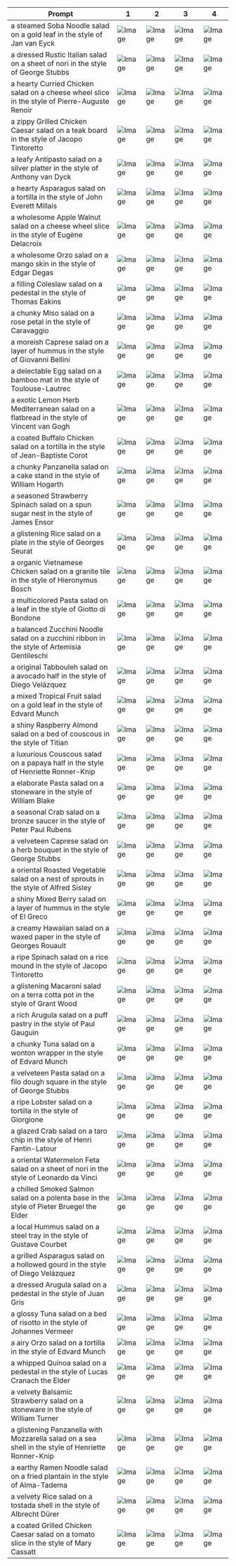 | Prompt | 1 | 2 | 3 | 4 |
|-|-|-|-|-|
| a steamed Soba Noodle salad on a gold leaf in the style of Jan van Eyck | ![Image](https://salad-benchmark-public-assets.s3.us-east-2.amazonaws.com/sdxl/7c6bcbe5-8d17-4287-8868-330c385e54e0-0.jpg) | ![Image](https://salad-benchmark-public-assets.s3.us-east-2.amazonaws.com/sdxl/7c6bcbe5-8d17-4287-8868-330c385e54e0-1.jpg) | ![Image](https://salad-benchmark-public-assets.s3.us-east-2.amazonaws.com/sdxl/7c6bcbe5-8d17-4287-8868-330c385e54e0-2.jpg) | ![Image](https://salad-benchmark-public-assets.s3.us-east-2.amazonaws.com/sdxl/7c6bcbe5-8d17-4287-8868-330c385e54e0-3.jpg) |
| a dressed Rustic Italian salad on a sheet of nori in the style of George Stubbs | ![Image](https://salad-benchmark-public-assets.s3.us-east-2.amazonaws.com/sdxl/bddd683d-6ccb-4b15-b3e2-506e574dd241-0.jpg) | ![Image](https://salad-benchmark-public-assets.s3.us-east-2.amazonaws.com/sdxl/bddd683d-6ccb-4b15-b3e2-506e574dd241-1.jpg) | ![Image](https://salad-benchmark-public-assets.s3.us-east-2.amazonaws.com/sdxl/bddd683d-6ccb-4b15-b3e2-506e574dd241-2.jpg) | ![Image](https://salad-benchmark-public-assets.s3.us-east-2.amazonaws.com/sdxl/bddd683d-6ccb-4b15-b3e2-506e574dd241-3.jpg) |
| a hearty Curried Chicken salad on a cheese wheel slice in the style of Pierre-Auguste Renoir | ![Image](https://salad-benchmark-public-assets.s3.us-east-2.amazonaws.com/sdxl/745a91e5-9ae8-4335-aae4-53e7bee25988-0.jpg) | ![Image](https://salad-benchmark-public-assets.s3.us-east-2.amazonaws.com/sdxl/745a91e5-9ae8-4335-aae4-53e7bee25988-1.jpg) | ![Image](https://salad-benchmark-public-assets.s3.us-east-2.amazonaws.com/sdxl/745a91e5-9ae8-4335-aae4-53e7bee25988-2.jpg) | ![Image](https://salad-benchmark-public-assets.s3.us-east-2.amazonaws.com/sdxl/745a91e5-9ae8-4335-aae4-53e7bee25988-3.jpg) |
| a zippy Grilled Chicken Caesar salad on a teak board in the style of Jacopo Tintoretto | ![Image](https://salad-benchmark-public-assets.s3.us-east-2.amazonaws.com/sdxl/ab9778af-3cae-4fa3-835c-a3141c74c5bd-0.jpg) | ![Image](https://salad-benchmark-public-assets.s3.us-east-2.amazonaws.com/sdxl/ab9778af-3cae-4fa3-835c-a3141c74c5bd-1.jpg) | ![Image](https://salad-benchmark-public-assets.s3.us-east-2.amazonaws.com/sdxl/ab9778af-3cae-4fa3-835c-a3141c74c5bd-2.jpg) | ![Image](https://salad-benchmark-public-assets.s3.us-east-2.amazonaws.com/sdxl/ab9778af-3cae-4fa3-835c-a3141c74c5bd-3.jpg) |
| a leafy Antipasto salad on a silver platter in the style of Anthony van Dyck | ![Image](https://salad-benchmark-public-assets.s3.us-east-2.amazonaws.com/sdxl/bb9bf0bc-5308-4513-a0d0-b1b22e4b8e4c-0.jpg) | ![Image](https://salad-benchmark-public-assets.s3.us-east-2.amazonaws.com/sdxl/bb9bf0bc-5308-4513-a0d0-b1b22e4b8e4c-1.jpg) | ![Image](https://salad-benchmark-public-assets.s3.us-east-2.amazonaws.com/sdxl/bb9bf0bc-5308-4513-a0d0-b1b22e4b8e4c-2.jpg) | ![Image](https://salad-benchmark-public-assets.s3.us-east-2.amazonaws.com/sdxl/bb9bf0bc-5308-4513-a0d0-b1b22e4b8e4c-3.jpg) |
| a hearty Asparagus salad on a tortilla in the style of John Everett Millais | ![Image](https://salad-benchmark-public-assets.s3.us-east-2.amazonaws.com/sdxl/d33faa20-7d76-4e77-8019-75c0cf3dd8c8-0.jpg) | ![Image](https://salad-benchmark-public-assets.s3.us-east-2.amazonaws.com/sdxl/d33faa20-7d76-4e77-8019-75c0cf3dd8c8-1.jpg) | ![Image](https://salad-benchmark-public-assets.s3.us-east-2.amazonaws.com/sdxl/d33faa20-7d76-4e77-8019-75c0cf3dd8c8-2.jpg) | ![Image](https://salad-benchmark-public-assets.s3.us-east-2.amazonaws.com/sdxl/d33faa20-7d76-4e77-8019-75c0cf3dd8c8-3.jpg) |
| a wholesome Apple Walnut salad on a cheese wheel slice in the style of Eugène Delacroix | ![Image](https://salad-benchmark-public-assets.s3.us-east-2.amazonaws.com/sdxl/90005e1c-b5c4-4c4b-9817-807a1942565b-0.jpg) | ![Image](https://salad-benchmark-public-assets.s3.us-east-2.amazonaws.com/sdxl/90005e1c-b5c4-4c4b-9817-807a1942565b-1.jpg) | ![Image](https://salad-benchmark-public-assets.s3.us-east-2.amazonaws.com/sdxl/90005e1c-b5c4-4c4b-9817-807a1942565b-2.jpg) | ![Image](https://salad-benchmark-public-assets.s3.us-east-2.amazonaws.com/sdxl/90005e1c-b5c4-4c4b-9817-807a1942565b-3.jpg) |
| a wholesome Orzo salad on a mango skin in the style of Edgar Degas | ![Image](https://salad-benchmark-public-assets.s3.us-east-2.amazonaws.com/sdxl/c2649761-3efe-4b0a-a337-869181e8709c-0.jpg) | ![Image](https://salad-benchmark-public-assets.s3.us-east-2.amazonaws.com/sdxl/c2649761-3efe-4b0a-a337-869181e8709c-1.jpg) | ![Image](https://salad-benchmark-public-assets.s3.us-east-2.amazonaws.com/sdxl/c2649761-3efe-4b0a-a337-869181e8709c-2.jpg) | ![Image](https://salad-benchmark-public-assets.s3.us-east-2.amazonaws.com/sdxl/c2649761-3efe-4b0a-a337-869181e8709c-3.jpg) |
| a filling Coleslaw salad on a pedestal in the style of Thomas Eakins | ![Image](https://salad-benchmark-public-assets.s3.us-east-2.amazonaws.com/sdxl/08f34a41-1dcb-4ce4-9080-bffb553091f3-0.jpg) | ![Image](https://salad-benchmark-public-assets.s3.us-east-2.amazonaws.com/sdxl/08f34a41-1dcb-4ce4-9080-bffb553091f3-1.jpg) | ![Image](https://salad-benchmark-public-assets.s3.us-east-2.amazonaws.com/sdxl/08f34a41-1dcb-4ce4-9080-bffb553091f3-2.jpg) | ![Image](https://salad-benchmark-public-assets.s3.us-east-2.amazonaws.com/sdxl/08f34a41-1dcb-4ce4-9080-bffb553091f3-3.jpg) |
| a chunky Miso salad on a rose petal in the style of Caravaggio | ![Image](https://salad-benchmark-public-assets.s3.us-east-2.amazonaws.com/sdxl/60b09c30-f0cb-4a12-82ca-a1ffd0cc75d5-0.jpg) | ![Image](https://salad-benchmark-public-assets.s3.us-east-2.amazonaws.com/sdxl/60b09c30-f0cb-4a12-82ca-a1ffd0cc75d5-1.jpg) | ![Image](https://salad-benchmark-public-assets.s3.us-east-2.amazonaws.com/sdxl/60b09c30-f0cb-4a12-82ca-a1ffd0cc75d5-2.jpg) | ![Image](https://salad-benchmark-public-assets.s3.us-east-2.amazonaws.com/sdxl/60b09c30-f0cb-4a12-82ca-a1ffd0cc75d5-3.jpg) |
| a moreish Caprese salad on a layer of hummus in the style of Giovanni Bellini | ![Image](https://salad-benchmark-public-assets.s3.us-east-2.amazonaws.com/sdxl/b875bcfc-eae3-4fb3-b398-2b05b5ee2a0d-0.jpg) | ![Image](https://salad-benchmark-public-assets.s3.us-east-2.amazonaws.com/sdxl/b875bcfc-eae3-4fb3-b398-2b05b5ee2a0d-1.jpg) | ![Image](https://salad-benchmark-public-assets.s3.us-east-2.amazonaws.com/sdxl/b875bcfc-eae3-4fb3-b398-2b05b5ee2a0d-2.jpg) | ![Image](https://salad-benchmark-public-assets.s3.us-east-2.amazonaws.com/sdxl/b875bcfc-eae3-4fb3-b398-2b05b5ee2a0d-3.jpg) |
| a delectable Egg salad on a bamboo mat in the style of Toulouse-Lautrec | ![Image](https://salad-benchmark-public-assets.s3.us-east-2.amazonaws.com/sdxl/962cffcc-73bc-47f4-804d-100a51e95cb7-0.jpg) | ![Image](https://salad-benchmark-public-assets.s3.us-east-2.amazonaws.com/sdxl/962cffcc-73bc-47f4-804d-100a51e95cb7-1.jpg) | ![Image](https://salad-benchmark-public-assets.s3.us-east-2.amazonaws.com/sdxl/962cffcc-73bc-47f4-804d-100a51e95cb7-2.jpg) | ![Image](https://salad-benchmark-public-assets.s3.us-east-2.amazonaws.com/sdxl/962cffcc-73bc-47f4-804d-100a51e95cb7-3.jpg) |
| a exotic Lemon Herb Mediterranean salad on a flatbread in the style of Vincent van Gogh | ![Image](https://salad-benchmark-public-assets.s3.us-east-2.amazonaws.com/sdxl/2268096b-0645-4ab1-a8ed-96189e6d277e-0.jpg) | ![Image](https://salad-benchmark-public-assets.s3.us-east-2.amazonaws.com/sdxl/2268096b-0645-4ab1-a8ed-96189e6d277e-1.jpg) | ![Image](https://salad-benchmark-public-assets.s3.us-east-2.amazonaws.com/sdxl/2268096b-0645-4ab1-a8ed-96189e6d277e-2.jpg) | ![Image](https://salad-benchmark-public-assets.s3.us-east-2.amazonaws.com/sdxl/2268096b-0645-4ab1-a8ed-96189e6d277e-3.jpg) |
| a coated Buffalo Chicken salad on a tortilla in the style of Jean-Baptiste Corot | ![Image](https://salad-benchmark-public-assets.s3.us-east-2.amazonaws.com/sdxl/ee198b4c-345d-4f6d-bddf-f50e583041b9-0.jpg) | ![Image](https://salad-benchmark-public-assets.s3.us-east-2.amazonaws.com/sdxl/ee198b4c-345d-4f6d-bddf-f50e583041b9-1.jpg) | ![Image](https://salad-benchmark-public-assets.s3.us-east-2.amazonaws.com/sdxl/ee198b4c-345d-4f6d-bddf-f50e583041b9-2.jpg) | ![Image](https://salad-benchmark-public-assets.s3.us-east-2.amazonaws.com/sdxl/ee198b4c-345d-4f6d-bddf-f50e583041b9-3.jpg) |
| a chunky Panzanella salad on a cake stand in the style of William Hogarth | ![Image](https://salad-benchmark-public-assets.s3.us-east-2.amazonaws.com/sdxl/743551ea-ec53-469d-943f-65e3650f0a55-0.jpg) | ![Image](https://salad-benchmark-public-assets.s3.us-east-2.amazonaws.com/sdxl/743551ea-ec53-469d-943f-65e3650f0a55-1.jpg) | ![Image](https://salad-benchmark-public-assets.s3.us-east-2.amazonaws.com/sdxl/743551ea-ec53-469d-943f-65e3650f0a55-2.jpg) | ![Image](https://salad-benchmark-public-assets.s3.us-east-2.amazonaws.com/sdxl/743551ea-ec53-469d-943f-65e3650f0a55-3.jpg) |
| a seasoned Strawberry Spinach salad on a spun sugar nest in the style of James Ensor | ![Image](https://salad-benchmark-public-assets.s3.us-east-2.amazonaws.com/sdxl/2a4b26db-07ce-443b-b9a5-5e2b96543685-0.jpg) | ![Image](https://salad-benchmark-public-assets.s3.us-east-2.amazonaws.com/sdxl/2a4b26db-07ce-443b-b9a5-5e2b96543685-1.jpg) | ![Image](https://salad-benchmark-public-assets.s3.us-east-2.amazonaws.com/sdxl/2a4b26db-07ce-443b-b9a5-5e2b96543685-2.jpg) | ![Image](https://salad-benchmark-public-assets.s3.us-east-2.amazonaws.com/sdxl/2a4b26db-07ce-443b-b9a5-5e2b96543685-3.jpg) |
| a glistening Rice salad on a plate in the style of Georges Seurat | ![Image](https://salad-benchmark-public-assets.s3.us-east-2.amazonaws.com/sdxl/bc5f9b52-8361-4e3e-87fa-5d774c8ab2d6-0.jpg) | ![Image](https://salad-benchmark-public-assets.s3.us-east-2.amazonaws.com/sdxl/bc5f9b52-8361-4e3e-87fa-5d774c8ab2d6-1.jpg) | ![Image](https://salad-benchmark-public-assets.s3.us-east-2.amazonaws.com/sdxl/bc5f9b52-8361-4e3e-87fa-5d774c8ab2d6-2.jpg) | ![Image](https://salad-benchmark-public-assets.s3.us-east-2.amazonaws.com/sdxl/bc5f9b52-8361-4e3e-87fa-5d774c8ab2d6-3.jpg) |
| a organic Vietnamese Chicken salad on a granite tile in the style of Hieronymus Bosch | ![Image](https://salad-benchmark-public-assets.s3.us-east-2.amazonaws.com/sdxl/0e5ac327-e67b-4a40-9f0c-65dcc2a63e03-0.jpg) | ![Image](https://salad-benchmark-public-assets.s3.us-east-2.amazonaws.com/sdxl/0e5ac327-e67b-4a40-9f0c-65dcc2a63e03-1.jpg) | ![Image](https://salad-benchmark-public-assets.s3.us-east-2.amazonaws.com/sdxl/0e5ac327-e67b-4a40-9f0c-65dcc2a63e03-2.jpg) | ![Image](https://salad-benchmark-public-assets.s3.us-east-2.amazonaws.com/sdxl/0e5ac327-e67b-4a40-9f0c-65dcc2a63e03-3.jpg) |
| a multicolored Pasta salad on a leaf in the style of Giotto di Bondone | ![Image](https://salad-benchmark-public-assets.s3.us-east-2.amazonaws.com/sdxl/f1412de4-5cf3-46ae-a7a2-855e68275807-0.jpg) | ![Image](https://salad-benchmark-public-assets.s3.us-east-2.amazonaws.com/sdxl/f1412de4-5cf3-46ae-a7a2-855e68275807-1.jpg) | ![Image](https://salad-benchmark-public-assets.s3.us-east-2.amazonaws.com/sdxl/f1412de4-5cf3-46ae-a7a2-855e68275807-2.jpg) | ![Image](https://salad-benchmark-public-assets.s3.us-east-2.amazonaws.com/sdxl/f1412de4-5cf3-46ae-a7a2-855e68275807-3.jpg) |
| a balanced Zucchini Noodle salad on a zucchini ribbon in the style of Artemisia Gentileschi | ![Image](https://salad-benchmark-public-assets.s3.us-east-2.amazonaws.com/sdxl/2487a58c-380d-485e-a9c8-b35c90c41e8d-0.jpg) | ![Image](https://salad-benchmark-public-assets.s3.us-east-2.amazonaws.com/sdxl/2487a58c-380d-485e-a9c8-b35c90c41e8d-1.jpg) | ![Image](https://salad-benchmark-public-assets.s3.us-east-2.amazonaws.com/sdxl/2487a58c-380d-485e-a9c8-b35c90c41e8d-2.jpg) | ![Image](https://salad-benchmark-public-assets.s3.us-east-2.amazonaws.com/sdxl/2487a58c-380d-485e-a9c8-b35c90c41e8d-3.jpg) |
| a original Tabbouleh salad on a avocado half in the style of Diego Velázquez | ![Image](https://salad-benchmark-public-assets.s3.us-east-2.amazonaws.com/sdxl/37716873-9f98-4294-a401-9925f3a4a489-0.jpg) | ![Image](https://salad-benchmark-public-assets.s3.us-east-2.amazonaws.com/sdxl/37716873-9f98-4294-a401-9925f3a4a489-1.jpg) | ![Image](https://salad-benchmark-public-assets.s3.us-east-2.amazonaws.com/sdxl/37716873-9f98-4294-a401-9925f3a4a489-2.jpg) | ![Image](https://salad-benchmark-public-assets.s3.us-east-2.amazonaws.com/sdxl/37716873-9f98-4294-a401-9925f3a4a489-3.jpg) |
| a mixed Tropical Fruit salad on a gold leaf in the style of Edvard Munch | ![Image](https://salad-benchmark-public-assets.s3.us-east-2.amazonaws.com/sdxl/09e1115e-6ac1-478c-bb54-1e367626cdd0-0.jpg) | ![Image](https://salad-benchmark-public-assets.s3.us-east-2.amazonaws.com/sdxl/09e1115e-6ac1-478c-bb54-1e367626cdd0-1.jpg) | ![Image](https://salad-benchmark-public-assets.s3.us-east-2.amazonaws.com/sdxl/09e1115e-6ac1-478c-bb54-1e367626cdd0-2.jpg) | ![Image](https://salad-benchmark-public-assets.s3.us-east-2.amazonaws.com/sdxl/09e1115e-6ac1-478c-bb54-1e367626cdd0-3.jpg) |
| a shiny Raspberry Almond salad on a bed of couscous in the style of Titian | ![Image](https://salad-benchmark-public-assets.s3.us-east-2.amazonaws.com/sdxl/dc9f294b-8631-414c-b475-107d32b7bcc8-0.jpg) | ![Image](https://salad-benchmark-public-assets.s3.us-east-2.amazonaws.com/sdxl/dc9f294b-8631-414c-b475-107d32b7bcc8-1.jpg) | ![Image](https://salad-benchmark-public-assets.s3.us-east-2.amazonaws.com/sdxl/dc9f294b-8631-414c-b475-107d32b7bcc8-2.jpg) | ![Image](https://salad-benchmark-public-assets.s3.us-east-2.amazonaws.com/sdxl/dc9f294b-8631-414c-b475-107d32b7bcc8-3.jpg) |
| a luxurious Couscous salad on a papaya half in the style of Henriette Ronner-Knip | ![Image](https://salad-benchmark-public-assets.s3.us-east-2.amazonaws.com/sdxl/391849f8-4993-42d9-94d9-863f82cd1abf-0.jpg) | ![Image](https://salad-benchmark-public-assets.s3.us-east-2.amazonaws.com/sdxl/391849f8-4993-42d9-94d9-863f82cd1abf-1.jpg) | ![Image](https://salad-benchmark-public-assets.s3.us-east-2.amazonaws.com/sdxl/391849f8-4993-42d9-94d9-863f82cd1abf-2.jpg) | ![Image](https://salad-benchmark-public-assets.s3.us-east-2.amazonaws.com/sdxl/391849f8-4993-42d9-94d9-863f82cd1abf-3.jpg) |
| a elaborate Pasta salad on a stoneware in the style of William Blake | ![Image](https://salad-benchmark-public-assets.s3.us-east-2.amazonaws.com/sdxl/99be1798-0393-4168-bfa2-b47b4768eb53-0.jpg) | ![Image](https://salad-benchmark-public-assets.s3.us-east-2.amazonaws.com/sdxl/99be1798-0393-4168-bfa2-b47b4768eb53-1.jpg) | ![Image](https://salad-benchmark-public-assets.s3.us-east-2.amazonaws.com/sdxl/99be1798-0393-4168-bfa2-b47b4768eb53-2.jpg) | ![Image](https://salad-benchmark-public-assets.s3.us-east-2.amazonaws.com/sdxl/99be1798-0393-4168-bfa2-b47b4768eb53-3.jpg) |
| a seasonal Crab salad on a bronze saucer in the style of Peter Paul Rubens | ![Image](https://salad-benchmark-public-assets.s3.us-east-2.amazonaws.com/sdxl/d0370f3a-e000-4eb2-9a68-fc2310d7eb5e-0.jpg) | ![Image](https://salad-benchmark-public-assets.s3.us-east-2.amazonaws.com/sdxl/d0370f3a-e000-4eb2-9a68-fc2310d7eb5e-1.jpg) | ![Image](https://salad-benchmark-public-assets.s3.us-east-2.amazonaws.com/sdxl/d0370f3a-e000-4eb2-9a68-fc2310d7eb5e-2.jpg) | ![Image](https://salad-benchmark-public-assets.s3.us-east-2.amazonaws.com/sdxl/d0370f3a-e000-4eb2-9a68-fc2310d7eb5e-3.jpg) |
| a velveteen Caprese salad on a herb bouquet in the style of George Stubbs | ![Image](https://salad-benchmark-public-assets.s3.us-east-2.amazonaws.com/sdxl/e8d4a476-ad0f-4603-af29-44d8fb1f9568-0.jpg) | ![Image](https://salad-benchmark-public-assets.s3.us-east-2.amazonaws.com/sdxl/e8d4a476-ad0f-4603-af29-44d8fb1f9568-1.jpg) | ![Image](https://salad-benchmark-public-assets.s3.us-east-2.amazonaws.com/sdxl/e8d4a476-ad0f-4603-af29-44d8fb1f9568-2.jpg) | ![Image](https://salad-benchmark-public-assets.s3.us-east-2.amazonaws.com/sdxl/e8d4a476-ad0f-4603-af29-44d8fb1f9568-3.jpg) |
| a oriental Roasted Vegetable salad on a nest of sprouts in the style of Alfred Sisley | ![Image](https://salad-benchmark-public-assets.s3.us-east-2.amazonaws.com/sdxl/79fb138e-0a62-45b3-b2dc-11282f20aab6-0.jpg) | ![Image](https://salad-benchmark-public-assets.s3.us-east-2.amazonaws.com/sdxl/79fb138e-0a62-45b3-b2dc-11282f20aab6-1.jpg) | ![Image](https://salad-benchmark-public-assets.s3.us-east-2.amazonaws.com/sdxl/79fb138e-0a62-45b3-b2dc-11282f20aab6-2.jpg) | ![Image](https://salad-benchmark-public-assets.s3.us-east-2.amazonaws.com/sdxl/79fb138e-0a62-45b3-b2dc-11282f20aab6-3.jpg) |
| a shiny Mixed Berry salad on a layer of hummus in the style of El Greco | ![Image](https://salad-benchmark-public-assets.s3.us-east-2.amazonaws.com/sdxl/6e77c224-2254-4ca9-a3d8-fca8703867ca-0.jpg) | ![Image](https://salad-benchmark-public-assets.s3.us-east-2.amazonaws.com/sdxl/6e77c224-2254-4ca9-a3d8-fca8703867ca-1.jpg) | ![Image](https://salad-benchmark-public-assets.s3.us-east-2.amazonaws.com/sdxl/6e77c224-2254-4ca9-a3d8-fca8703867ca-2.jpg) | ![Image](https://salad-benchmark-public-assets.s3.us-east-2.amazonaws.com/sdxl/6e77c224-2254-4ca9-a3d8-fca8703867ca-3.jpg) |
| a creamy Hawaiian salad on a waxed paper in the style of Georges Rouault | ![Image](https://salad-benchmark-public-assets.s3.us-east-2.amazonaws.com/sdxl/5676c6c2-175c-405b-a660-781014f724f2-0.jpg) | ![Image](https://salad-benchmark-public-assets.s3.us-east-2.amazonaws.com/sdxl/5676c6c2-175c-405b-a660-781014f724f2-1.jpg) | ![Image](https://salad-benchmark-public-assets.s3.us-east-2.amazonaws.com/sdxl/5676c6c2-175c-405b-a660-781014f724f2-2.jpg) | ![Image](https://salad-benchmark-public-assets.s3.us-east-2.amazonaws.com/sdxl/5676c6c2-175c-405b-a660-781014f724f2-3.jpg) |
| a ripe Spinach salad on a rice mound in the style of Jacopo Tintoretto | ![Image](https://salad-benchmark-public-assets.s3.us-east-2.amazonaws.com/sdxl/a5d8a3c8-cc56-4f4b-b8aa-2de9c089d095-0.jpg) | ![Image](https://salad-benchmark-public-assets.s3.us-east-2.amazonaws.com/sdxl/a5d8a3c8-cc56-4f4b-b8aa-2de9c089d095-1.jpg) | ![Image](https://salad-benchmark-public-assets.s3.us-east-2.amazonaws.com/sdxl/a5d8a3c8-cc56-4f4b-b8aa-2de9c089d095-2.jpg) | ![Image](https://salad-benchmark-public-assets.s3.us-east-2.amazonaws.com/sdxl/a5d8a3c8-cc56-4f4b-b8aa-2de9c089d095-3.jpg) |
| a glistening Macaroni salad on a terra cotta pot in the style of Grant Wood | ![Image](https://salad-benchmark-public-assets.s3.us-east-2.amazonaws.com/sdxl/c7a48c38-3c47-42d5-a54f-6bba463a5b39-0.jpg) | ![Image](https://salad-benchmark-public-assets.s3.us-east-2.amazonaws.com/sdxl/c7a48c38-3c47-42d5-a54f-6bba463a5b39-1.jpg) | ![Image](https://salad-benchmark-public-assets.s3.us-east-2.amazonaws.com/sdxl/c7a48c38-3c47-42d5-a54f-6bba463a5b39-2.jpg) | ![Image](https://salad-benchmark-public-assets.s3.us-east-2.amazonaws.com/sdxl/c7a48c38-3c47-42d5-a54f-6bba463a5b39-3.jpg) |
| a rich Arugula salad on a puff pastry in the style of Paul Gauguin | ![Image](https://salad-benchmark-public-assets.s3.us-east-2.amazonaws.com/sdxl/574cf555-fc4c-420c-aa24-0279a162298c-0.jpg) | ![Image](https://salad-benchmark-public-assets.s3.us-east-2.amazonaws.com/sdxl/574cf555-fc4c-420c-aa24-0279a162298c-1.jpg) | ![Image](https://salad-benchmark-public-assets.s3.us-east-2.amazonaws.com/sdxl/574cf555-fc4c-420c-aa24-0279a162298c-2.jpg) | ![Image](https://salad-benchmark-public-assets.s3.us-east-2.amazonaws.com/sdxl/574cf555-fc4c-420c-aa24-0279a162298c-3.jpg) |
| a chunky Tuna salad on a wonton wrapper in the style of Edvard Munch | ![Image](https://salad-benchmark-public-assets.s3.us-east-2.amazonaws.com/sdxl/b582af9d-a41e-4435-8bcf-6ccac2758d85-0.jpg) | ![Image](https://salad-benchmark-public-assets.s3.us-east-2.amazonaws.com/sdxl/b582af9d-a41e-4435-8bcf-6ccac2758d85-1.jpg) | ![Image](https://salad-benchmark-public-assets.s3.us-east-2.amazonaws.com/sdxl/b582af9d-a41e-4435-8bcf-6ccac2758d85-2.jpg) | ![Image](https://salad-benchmark-public-assets.s3.us-east-2.amazonaws.com/sdxl/b582af9d-a41e-4435-8bcf-6ccac2758d85-3.jpg) |
| a velveteen Pasta salad on a filo dough square in the style of George Stubbs | ![Image](https://salad-benchmark-public-assets.s3.us-east-2.amazonaws.com/sdxl/1db6b74a-6e65-489d-9693-ac71f8d5b9bb-0.jpg) | ![Image](https://salad-benchmark-public-assets.s3.us-east-2.amazonaws.com/sdxl/1db6b74a-6e65-489d-9693-ac71f8d5b9bb-1.jpg) | ![Image](https://salad-benchmark-public-assets.s3.us-east-2.amazonaws.com/sdxl/1db6b74a-6e65-489d-9693-ac71f8d5b9bb-2.jpg) | ![Image](https://salad-benchmark-public-assets.s3.us-east-2.amazonaws.com/sdxl/1db6b74a-6e65-489d-9693-ac71f8d5b9bb-3.jpg) |
| a ripe Lobster salad on a tortilla in the style of Giorgione | ![Image](https://salad-benchmark-public-assets.s3.us-east-2.amazonaws.com/sdxl/20882353-875c-4442-9158-6a2ca7000fab-0.jpg) | ![Image](https://salad-benchmark-public-assets.s3.us-east-2.amazonaws.com/sdxl/20882353-875c-4442-9158-6a2ca7000fab-1.jpg) | ![Image](https://salad-benchmark-public-assets.s3.us-east-2.amazonaws.com/sdxl/20882353-875c-4442-9158-6a2ca7000fab-2.jpg) | ![Image](https://salad-benchmark-public-assets.s3.us-east-2.amazonaws.com/sdxl/20882353-875c-4442-9158-6a2ca7000fab-3.jpg) |
| a glazed Crab salad on a taro chip in the style of Henri Fantin-Latour | ![Image](https://salad-benchmark-public-assets.s3.us-east-2.amazonaws.com/sdxl/4b6773dc-967f-4d06-bf5e-7ab292047719-0.jpg) | ![Image](https://salad-benchmark-public-assets.s3.us-east-2.amazonaws.com/sdxl/4b6773dc-967f-4d06-bf5e-7ab292047719-1.jpg) | ![Image](https://salad-benchmark-public-assets.s3.us-east-2.amazonaws.com/sdxl/4b6773dc-967f-4d06-bf5e-7ab292047719-2.jpg) | ![Image](https://salad-benchmark-public-assets.s3.us-east-2.amazonaws.com/sdxl/4b6773dc-967f-4d06-bf5e-7ab292047719-3.jpg) |
| a oriental Watermelon Feta salad on a sheet of nori in the style of Leonardo da Vinci | ![Image](https://salad-benchmark-public-assets.s3.us-east-2.amazonaws.com/sdxl/890b4c00-b6bb-4f46-986a-d68fc9b81b04-0.jpg) | ![Image](https://salad-benchmark-public-assets.s3.us-east-2.amazonaws.com/sdxl/890b4c00-b6bb-4f46-986a-d68fc9b81b04-1.jpg) | ![Image](https://salad-benchmark-public-assets.s3.us-east-2.amazonaws.com/sdxl/890b4c00-b6bb-4f46-986a-d68fc9b81b04-2.jpg) | ![Image](https://salad-benchmark-public-assets.s3.us-east-2.amazonaws.com/sdxl/890b4c00-b6bb-4f46-986a-d68fc9b81b04-3.jpg) |
| a chilled Smoked Salmon salad on a polenta base in the style of Pieter Bruegel the Elder | ![Image](https://salad-benchmark-public-assets.s3.us-east-2.amazonaws.com/sdxl/388f4acf-7316-4bbf-916c-31988555c45e-0.jpg) | ![Image](https://salad-benchmark-public-assets.s3.us-east-2.amazonaws.com/sdxl/388f4acf-7316-4bbf-916c-31988555c45e-1.jpg) | ![Image](https://salad-benchmark-public-assets.s3.us-east-2.amazonaws.com/sdxl/388f4acf-7316-4bbf-916c-31988555c45e-2.jpg) | ![Image](https://salad-benchmark-public-assets.s3.us-east-2.amazonaws.com/sdxl/388f4acf-7316-4bbf-916c-31988555c45e-3.jpg) |
| a local Hummus salad on a steel tray in the style of Gustave Courbet | ![Image](https://salad-benchmark-public-assets.s3.us-east-2.amazonaws.com/sdxl/1dedff6a-b43c-42c3-9a40-484f9d2052d9-0.jpg) | ![Image](https://salad-benchmark-public-assets.s3.us-east-2.amazonaws.com/sdxl/1dedff6a-b43c-42c3-9a40-484f9d2052d9-1.jpg) | ![Image](https://salad-benchmark-public-assets.s3.us-east-2.amazonaws.com/sdxl/1dedff6a-b43c-42c3-9a40-484f9d2052d9-2.jpg) | ![Image](https://salad-benchmark-public-assets.s3.us-east-2.amazonaws.com/sdxl/1dedff6a-b43c-42c3-9a40-484f9d2052d9-3.jpg) |
| a grilled Asparagus salad on a hollowed gourd in the style of Diego Velázquez | ![Image](https://salad-benchmark-public-assets.s3.us-east-2.amazonaws.com/sdxl/f1155a3a-2d3d-4297-857d-e36e3a39c6bd-0.jpg) | ![Image](https://salad-benchmark-public-assets.s3.us-east-2.amazonaws.com/sdxl/f1155a3a-2d3d-4297-857d-e36e3a39c6bd-1.jpg) | ![Image](https://salad-benchmark-public-assets.s3.us-east-2.amazonaws.com/sdxl/f1155a3a-2d3d-4297-857d-e36e3a39c6bd-2.jpg) | ![Image](https://salad-benchmark-public-assets.s3.us-east-2.amazonaws.com/sdxl/f1155a3a-2d3d-4297-857d-e36e3a39c6bd-3.jpg) |
| a dressed Arugula salad on a pedestal in the style of Juan Gris | ![Image](https://salad-benchmark-public-assets.s3.us-east-2.amazonaws.com/sdxl/d4f512da-ffbd-4f02-9305-fb439f9bd775-0.jpg) | ![Image](https://salad-benchmark-public-assets.s3.us-east-2.amazonaws.com/sdxl/d4f512da-ffbd-4f02-9305-fb439f9bd775-1.jpg) | ![Image](https://salad-benchmark-public-assets.s3.us-east-2.amazonaws.com/sdxl/d4f512da-ffbd-4f02-9305-fb439f9bd775-2.jpg) | ![Image](https://salad-benchmark-public-assets.s3.us-east-2.amazonaws.com/sdxl/d4f512da-ffbd-4f02-9305-fb439f9bd775-3.jpg) |
| a glossy Tuna salad on a bed of risotto in the style of Johannes Vermeer | ![Image](https://salad-benchmark-public-assets.s3.us-east-2.amazonaws.com/sdxl/9abf4611-9911-4602-916b-e55a91fbd03c-0.jpg) | ![Image](https://salad-benchmark-public-assets.s3.us-east-2.amazonaws.com/sdxl/9abf4611-9911-4602-916b-e55a91fbd03c-1.jpg) | ![Image](https://salad-benchmark-public-assets.s3.us-east-2.amazonaws.com/sdxl/9abf4611-9911-4602-916b-e55a91fbd03c-2.jpg) | ![Image](https://salad-benchmark-public-assets.s3.us-east-2.amazonaws.com/sdxl/9abf4611-9911-4602-916b-e55a91fbd03c-3.jpg) |
| a airy Orzo salad on a tortilla in the style of Edvard Munch | ![Image](https://salad-benchmark-public-assets.s3.us-east-2.amazonaws.com/sdxl/fa590efb-5094-4be9-b116-2fc6ac4375c3-0.jpg) | ![Image](https://salad-benchmark-public-assets.s3.us-east-2.amazonaws.com/sdxl/fa590efb-5094-4be9-b116-2fc6ac4375c3-1.jpg) | ![Image](https://salad-benchmark-public-assets.s3.us-east-2.amazonaws.com/sdxl/fa590efb-5094-4be9-b116-2fc6ac4375c3-2.jpg) | ![Image](https://salad-benchmark-public-assets.s3.us-east-2.amazonaws.com/sdxl/fa590efb-5094-4be9-b116-2fc6ac4375c3-3.jpg) |
| a whipped Quinoa salad on a pedestal in the style of Lucas Cranach the Elder | ![Image](https://salad-benchmark-public-assets.s3.us-east-2.amazonaws.com/sdxl/75d64fa8-1074-4750-9b1a-fdfd3b34192a-0.jpg) | ![Image](https://salad-benchmark-public-assets.s3.us-east-2.amazonaws.com/sdxl/75d64fa8-1074-4750-9b1a-fdfd3b34192a-1.jpg) | ![Image](https://salad-benchmark-public-assets.s3.us-east-2.amazonaws.com/sdxl/75d64fa8-1074-4750-9b1a-fdfd3b34192a-2.jpg) | ![Image](https://salad-benchmark-public-assets.s3.us-east-2.amazonaws.com/sdxl/75d64fa8-1074-4750-9b1a-fdfd3b34192a-3.jpg) |
| a velvety Balsamic Strawberry salad on a stoneware in the style of William Turner | ![Image](https://salad-benchmark-public-assets.s3.us-east-2.amazonaws.com/sdxl/adf1272a-04d2-4e20-89aa-f826c4ea9d1a-0.jpg) | ![Image](https://salad-benchmark-public-assets.s3.us-east-2.amazonaws.com/sdxl/adf1272a-04d2-4e20-89aa-f826c4ea9d1a-1.jpg) | ![Image](https://salad-benchmark-public-assets.s3.us-east-2.amazonaws.com/sdxl/adf1272a-04d2-4e20-89aa-f826c4ea9d1a-2.jpg) | ![Image](https://salad-benchmark-public-assets.s3.us-east-2.amazonaws.com/sdxl/adf1272a-04d2-4e20-89aa-f826c4ea9d1a-3.jpg) |
| a glistening Panzanella with Mozzarella salad on a sea shell in the style of Henriette Ronner-Knip | ![Image](https://salad-benchmark-public-assets.s3.us-east-2.amazonaws.com/sdxl/549d4ecf-067b-4c7b-9e97-c7723015acfc-0.jpg) | ![Image](https://salad-benchmark-public-assets.s3.us-east-2.amazonaws.com/sdxl/549d4ecf-067b-4c7b-9e97-c7723015acfc-1.jpg) | ![Image](https://salad-benchmark-public-assets.s3.us-east-2.amazonaws.com/sdxl/549d4ecf-067b-4c7b-9e97-c7723015acfc-2.jpg) | ![Image](https://salad-benchmark-public-assets.s3.us-east-2.amazonaws.com/sdxl/549d4ecf-067b-4c7b-9e97-c7723015acfc-3.jpg) |
| a earthy Ramen Noodle salad on a fried plantain in the style of Alma-Tadema | ![Image](https://salad-benchmark-public-assets.s3.us-east-2.amazonaws.com/sdxl/747d7cab-fe01-4153-b669-8e60614c8502-0.jpg) | ![Image](https://salad-benchmark-public-assets.s3.us-east-2.amazonaws.com/sdxl/747d7cab-fe01-4153-b669-8e60614c8502-1.jpg) | ![Image](https://salad-benchmark-public-assets.s3.us-east-2.amazonaws.com/sdxl/747d7cab-fe01-4153-b669-8e60614c8502-2.jpg) | ![Image](https://salad-benchmark-public-assets.s3.us-east-2.amazonaws.com/sdxl/747d7cab-fe01-4153-b669-8e60614c8502-3.jpg) |
| a velvety Rice salad on a tostada shell in the style of Albrecht Dürer | ![Image](https://salad-benchmark-public-assets.s3.us-east-2.amazonaws.com/sdxl/815e61df-5df7-438e-8712-f104d743ca48-0.jpg) | ![Image](https://salad-benchmark-public-assets.s3.us-east-2.amazonaws.com/sdxl/815e61df-5df7-438e-8712-f104d743ca48-1.jpg) | ![Image](https://salad-benchmark-public-assets.s3.us-east-2.amazonaws.com/sdxl/815e61df-5df7-438e-8712-f104d743ca48-2.jpg) | ![Image](https://salad-benchmark-public-assets.s3.us-east-2.amazonaws.com/sdxl/815e61df-5df7-438e-8712-f104d743ca48-3.jpg) |
| a coated Grilled Chicken Caesar salad on a tomato slice in the style of Mary Cassatt | ![Image](https://salad-benchmark-public-assets.s3.us-east-2.amazonaws.com/sdxl/e9bffd9a-3e84-4d86-8cb8-cb83dd6f82d8-0.jpg) | ![Image](https://salad-benchmark-public-assets.s3.us-east-2.amazonaws.com/sdxl/e9bffd9a-3e84-4d86-8cb8-cb83dd6f82d8-1.jpg) | ![Image](https://salad-benchmark-public-assets.s3.us-east-2.amazonaws.com/sdxl/e9bffd9a-3e84-4d86-8cb8-cb83dd6f82d8-2.jpg) | ![Image](https://salad-benchmark-public-assets.s3.us-east-2.amazonaws.com/sdxl/e9bffd9a-3e84-4d86-8cb8-cb83dd6f82d8-3.jpg) |
